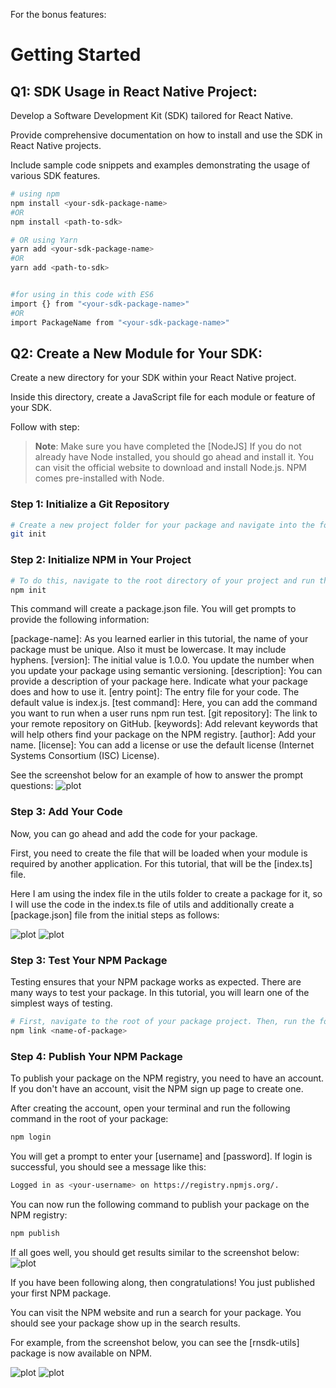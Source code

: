 For the bonus features:

# Getting Started

## Q1: SDK Usage in React Native Project:

Develop a Software Development Kit (SDK) tailored for React Native.

Provide comprehensive documentation on how to install and use the SDK in React Native projects.

Include sample code snippets and examples demonstrating the usage of various SDK features.

```bash
# using npm
npm install <your-sdk-package-name> 
#OR
npm install <path-to-sdk>

# OR using Yarn
yarn add <your-sdk-package-name>
#OR
yarn add <path-to-sdk>


#for using in this code with ES6
import {} from "<your-sdk-package-name>"
#OR
import PackageName from "<your-sdk-package-name>"
```

## Q2: Create a New Module for Your SDK:

Create a new directory for your SDK within your React Native project.

Inside this directory, create a JavaScript file for each module or feature of your SDK.

Follow with step:
>**Note**: Make sure you have completed the [NodeJS] 
If you do not already have Node installed, you should go ahead and install it. You can visit the official website to download and install Node.js. NPM comes pre-installed with Node.


### Step 1: Initialize a Git Repository

```bash
# Create a new project folder for your package and navigate into the folder. Then, run the following command in your terminal:
git init

```

### Step 2: Initialize NPM in Your Project

```bash
# To do this, navigate to the root directory of your project and run the following command:
npm init

```

This command will create a package.json file. You will get prompts to provide the following information:

[package-name]: As you learned earlier in this tutorial, the name of your package must be unique. Also it must be lowercase. It may include hyphens.
[version]: The initial value is 1.0.0. You update the number when you update your package using semantic versioning.
[description]: You can provide a description of your package here. Indicate what your package does and how to use it.
[entry point]: The entry file for your code. The default value is index.js.
[test command]: Here, you can add the command you want to run when a user runs npm run test.
[git repository]: The link to your remote repository on GitHub.
[keywords]: Add relevant keywords that will help others find your package on the NPM registry.
[author]: Add your name.
[license]: You can add a license or use the default license (Internet Systems Consortium (ISC) License).

See the screenshot below for an example of how to answer the prompt questions:
![plot](./sdk-package-image/create-package.png)

### Step 3: Add Your Code

Now, you can go ahead and add the code for your package.

First, you need to create the file that will be loaded when your module is required by another application. For this tutorial, that will be the [index.ts] file.

Here I am using the index file in the utils folder to create a package for it, so I will use the code in the index.ts file of utils and additionally create a [package.json] file from the initial steps as follows:

![plot](./sdk-package-image/structure.png)
![plot](./sdk-package-image/export.png)

### Step 3: Test Your NPM Package

Testing ensures that your NPM package works as expected. There are many ways to test your package. In this tutorial, you will learn one of the simplest ways of testing.

```bash
# First, navigate to the root of your package project. Then, run the following command:
npm link <name-of-package>

```
### Step 4: Publish Your NPM Package

To publish your package on the NPM registry, you need to have an account. If you don't have an account, visit the NPM sign up page to create one.

After creating the account, open your terminal and run the following command in the root of your package:

```bash
npm login
```

You will get a prompt to enter your [username] and [password]. If login is successful, you should see a message like this:

```bash
Logged in as <your-username> on https://registry.npmjs.org/.
```

You can now run the following command to publish your package on the NPM registry:
```bash
npm publish
```

If all goes well, you should get results similar to the screenshot below:
![plot](./sdk-package-image/public.png)

If you have been following along, then congratulations! You just published your first NPM package.

You can visit the NPM website and run a search for your package. You should see your package show up in the search results.

For example, from the screenshot below, you can see the [rnsdk-utils] package is now available on NPM.

![plot](./sdk-package-image/mail.png)
![plot](./sdk-package-image/npm-web.png)